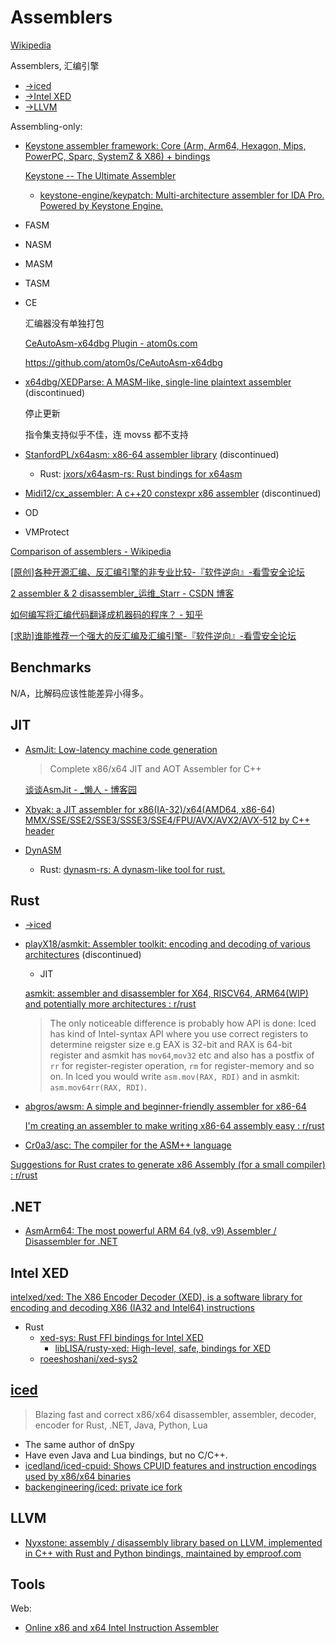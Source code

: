 # Assemblers
[Wikipedia](https://en.wikipedia.org/wiki/Assembly_language#Assembler)

Assemblers, 汇编引擎

- [→iced](#iced)
- [→Intel XED](#intel-xed)
- [→LLVM](#llvm)

Assembling-only:
- [Keystone assembler framework: Core (Arm, Arm64, Hexagon, Mips, PowerPC, Sparc, SystemZ & X86) + bindings](https://github.com/keystone-engine/keystone)

  [Keystone -- The Ultimate Assembler](http://www.keystone-engine.org/)

  - [keystone-engine/keypatch: Multi-architecture assembler for IDA Pro. Powered by Keystone Engine.](https://github.com/keystone-engine/keypatch)

- FASM
- NASM
- MASM
- TASM
- CE

  汇编器没有单独打包

  [CeAutoAsm-x64dbg Plugin - atom0s.com](http://atom0s.com/forums/viewtopic.php?f=2&t=206&sid=94b23e2b89491cd398abf57e098c110f)

  https://github.com/atom0s/CeAutoAsm-x64dbg

- [x64dbg/XEDParse: A MASM-like, single-line plaintext assembler](https://github.com/x64dbg/XEDParse) (discontinued)

  停止更新

  指令集支持似乎不佳，连 movss 都不支持
- [StanfordPL/x64asm: x86-64 assembler library](https://github.com/StanfordPL/x64asm) (discontinued)
  - Rust: [jxors/x64asm-rs: Rust bindings for x64asm](https://github.com/jxors/x64asm-rs)
- [Midi12/cx\_assembler: A c++20 constexpr x86 assembler](https://github.com/Midi12/cx_assembler) (discontinued)
- OD
- VMProtect

[Comparison of assemblers - Wikipedia](https://en.wikipedia.org/wiki/Comparison_of_assemblers)

[\[原创\]各种开源汇编、反汇编引擎的非专业比较-『软件逆向』-看雪安全论坛](https://bbs.pediy.com/thread-205590.htm)

[2 assembler & 2 disassembler\_运维\_Starr - CSDN 博客](https://blog.csdn.net/Ga4ra/article/details/101533322)

[如何编写将汇编代码翻译成机器码的程序？ - 知乎](https://www.zhihu.com/question/26659135)

[\[求助\]谁能推荐一个强大的反汇编及汇编引擎-『软件逆向』-看雪安全论坛](https://bbs.pediy.com/thread-149956.htm)

## Benchmarks
N/A，比解码应该性能差异小得多。

## JIT
- [AsmJit: Low-latency machine code generation](https://github.com/asmjit/asmjit)

  > Complete x86/x64 JIT and AOT Assembler for C++

  [谈谈AsmJit - \_懒人 - 博客园](https://www.cnblogs.com/lanrenxinxin/p/5021641.html)

- [Xbyak: a JIT assembler for x86(IA-32)/x64(AMD64, x86-64) MMX/SSE/SSE2/SSE3/SSSE3/SSE4/FPU/AVX/AVX2/AVX-512 by C++ header](https://github.com/herumi/xbyak)
- [DynASM](https://luajit.org/dynasm.html)
  - Rust: [dynasm-rs: A dynasm-like tool for rust.](https://github.com/CensoredUsername/dynasm-rs)

## Rust
- [→iced](#iced)
- [playX18/asmkit: Assembler toolkit: encoding and decoding of various architectures](https://github.com/playX18/asmkit) (discontinued)
  - JIT

  [asmkit: assembler and disassembler for X64, RISCV64, ARM64(WIP) and potentially more architectures : r/rust](https://www.reddit.com/r/rust/comments/1gpnw1e/asmkit_assembler_and_disassembler_for_x64_riscv64/)
  > The only noticeable difference is probably how API is done: Iced has kind of Intel-syntax API where you use correct registers to determine reigster size e.g EAX is 32-bit and RAX is 64-bit register and asmkit has `mov64`,`mov32` etc and also has a postfix of `rr` for register-register operation, `rm` for register-memory and so on. In Iced you would write `asm.mov(RAX, RDI)` and in asmkit: `asm.mov64rr(RAX, RDI)`.
- [abgros/awsm: A simple and beginner-friendly assembler for x86-64](https://github.com/abgros/awsm)

  [I'm creating an assembler to make writing x86-64 assembly easy : r/rust](https://www.reddit.com/r/rust/comments/1kdv1w1/im_creating_an_assembler_to_make_writing_x8664/)
- [Cr0a3/asc: The compiler for the ASM++ language](https://github.com/Cr0a3/asc)

[Suggestions for Rust crates to generate x86 Assembly (for a small compiler) : r/rust](https://www.reddit.com/r/rust/comments/13xip0c/suggestions_for_rust_crates_to_generate_x86/)

## .NET
- [AsmArm64: The most powerful ARM 64 (v8, v9) Assembler / Disassembler for .NET](https://github.com/xoofx/AsmArm64)

## Intel XED
[intelxed/xed: The X86 Encoder Decoder (XED), is a software library for encoding and decoding X86 (IA32 and Intel64) instructions](https://github.com/intelxed/xed)

- Rust
  - [xed-sys: Rust FFI bindings for Intel XED](https://github.com/rust-xed/xed-sys)
    - [libLISA/rusty-xed: High-level, safe, bindings for XED](https://github.com/libLISA/rusty-xed)
  - [roeeshoshani/xed-sys2](https://github.com/roeeshoshani/xed-sys2)

## [iced](https://github.com/icedland/iced)
> Blazing fast and correct x86/x64 disassembler, assembler, decoder, encoder for Rust, .NET, Java, Python, Lua

- The same author of dnSpy
- Have even Java and Lua bindings, but no C/C++.
- [icedland/iced-cpuid: Shows CPUID features and instruction encodings used by x86/x64 binaries](https://github.com/icedland/iced-cpuid)
- [backengineering/iced: private ice fork](https://github.com/backengineering/iced)

## LLVM
- [Nyxstone: assembly / disassembly library based on LLVM, implemented in C++ with Rust and Python bindings, maintained by emproof.com](https://github.com/emproof-com/nyxstone)

## Tools
Web:
- [Online x86 and x64 Intel Instruction Assembler](https://defuse.ca/online-x86-assembler.htm)
